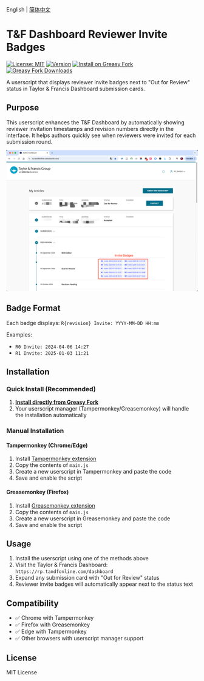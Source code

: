 English | [简体中文](README_zh.md)
# T&F Dashboard Reviewer Invite Badges

[![License: MIT](https://img.shields.io/badge/License-MIT-yellow.svg)](https://opensource.org/licenses/MIT)
[![Version](https://img.shields.io/badge/Version-1.0.0-green.svg)](https://greasyfork.org/zh-CN/scripts/545460-t-f-dashboard-reviewer-invite-badges)
[![Install on Greasy Fork](https://img.shields.io/badge/Install%20on-Greasy%20Fork-blue.svg)](https://greasyfork.org/zh-CN/scripts/545460-t-f-dashboard-reviewer-invite-badges)
[![Greasy Fork Downloads](https://img.shields.io/greasyfork/dt/545460?label=Downloads)](https://greasyfork.org/zh-CN/scripts/545460-t-f-dashboard-reviewer-invite-badges)

A userscript that displays reviewer invite badges next to "Out for Review" status in Taylor & Francis Dashboard submission cards.

## Purpose

This userscript enhances the T&F Dashboard by automatically showing reviewer invitation timestamps and revision numbers directly in the interface. It helps authors quickly see when reviewers were invited for each submission round.

![Feature Screenshot](feature.png)

## Badge Format

Each badge displays: `R{revision} Invite: YYYY-MM-DD HH:mm`

Examples:
- `R0 Invite: 2024-04-06 14:27`
- `R1 Invite: 2025-01-03 11:21`

## Installation

### Quick Install (Recommended)
1. **[Install directly from Greasy Fork](https://greasyfork.org/zh-CN/scripts/545460-t-f-dashboard-reviewer-invite-badges)**
2. Your userscript manager (Tampermonkey/Greasemonkey) will handle the installation automatically

### Manual Installation

#### Tampermonkey (Chrome/Edge)
1. Install [Tampermonkey extension](https://chrome.google.com/webstore/detail/tampermonkey/dhdgffkkebhmkfjojejmpbldmpobfkfo)
2. Copy the contents of `main.js`
3. Create a new userscript in Tampermonkey and paste the code
4. Save and enable the script

#### Greasemonkey (Firefox)
1. Install [Greasemonkey extension](https://addons.mozilla.org/en-US/firefox/addon/greasemonkey/)
2. Copy the contents of `main.js`  
3. Create a new userscript in Greasemonkey and paste the code
4. Save and enable the script

## Usage

1. Install the userscript using one of the methods above
2. Visit the Taylor & Francis Dashboard: `https://rp.tandfonline.com/dashboard`
3. Expand any submission card with "Out for Review" status
4. Reviewer invite badges will automatically appear next to the status text

## Compatibility

- ✅ Chrome with Tampermonkey
- ✅ Firefox with Greasemonkey  
- ✅ Edge with Tampermonkey
- ✅ Other browsers with userscript manager support

## License

MIT License